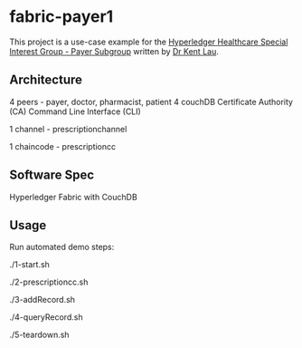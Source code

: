 # fabric-payer1

This project is a use-case example for the [Hyperledger Healthcare Special Interest Group - Payer Subgroup](https://wiki.hyperledger.org/display/HCSIG/HC-SIG+-+Payer+Subgroup) written by [Dr Kent Lau](kenty@kenty.com).

## Architecture

4 peers - payer, doctor, pharmacist, patient
4 couchDB
Certificate Authority (CA)
Command Line Interface (CLI)

1 channel - prescriptionchannel

1 chaincode - prescriptioncc


## Software Spec

Hyperledger Fabric with CouchDB

## Usage

Run automated demo steps:

./1-start.sh

./2-prescriptioncc.sh

./3-addRecord.sh

./4-queryRecord.sh

./5-teardown.sh